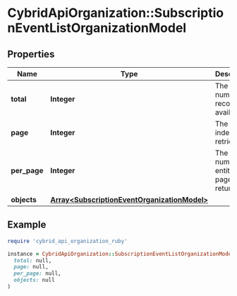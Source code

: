 # CybridApiOrganization::SubscriptionEventListOrganizationModel

## Properties

| Name | Type | Description | Notes |
| ---- | ---- | ----------- | ----- |
| **total** | **Integer** | The total number of records available. |  |
| **page** | **Integer** | The page index to retrieve. |  |
| **per_page** | **Integer** | The number of entities per page to return. |  |
| **objects** | [**Array&lt;SubscriptionEventOrganizationModel&gt;**](SubscriptionEventOrganizationModel.md) |  |  |

## Example

```ruby
require 'cybrid_api_organization_ruby'

instance = CybridApiOrganization::SubscriptionEventListOrganizationModel.new(
  total: null,
  page: null,
  per_page: null,
  objects: null
)
```

